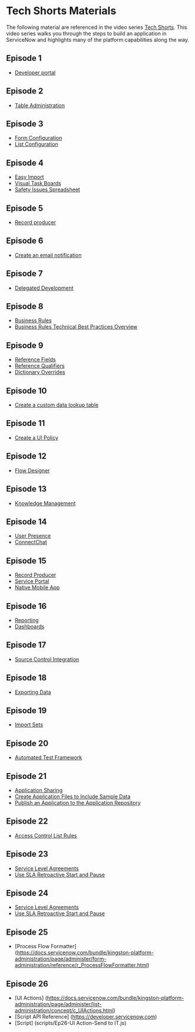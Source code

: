 # Tech Shorts Materials

The following material are referenced in the video series [Tech Shorts](https://www.youtube.com/watch?v=tpB4DwifH2s&list=PL3rNcyAiDYK1d7B8-4LSdSbY0B-h3gWeb). This video series walks you through the steps to build an application in ServiceNow and highlights many of the platform capabilities along the way.

## Episode 1

* [Developer portal](https://developer.servicenow.com)

## Episode 2

* [Table Administration](https://docs.servicenow.com/bundle/jakarta-servicenow-platform/page/administer/table-administration/concept/c_TableAdministration.html)

## Episode 3

* [Form Configuration](https://docs.servicenow.com/bundle/jakarta-servicenow-platform/page/administer/form-administration/concept/basic-form-administration.html)
* [List Configuration](https://docs.servicenow.com/bundle/jakarta-servicenow-platform/page/administer/list-administration/concept/c_ListConfiguration.html)

## Episode 4

* [Easy Import](https://docs.servicenow.com/bundle/jakarta-servicenow-platform/page/administer/import-sets/concept/c_EasyImport.html)
* [Visual Task Boards](https://docs.servicenow.com/bundle/jakarta-servicenow-platform/page/administer/import-sets/concept/c_EasyImport.html)
* [Safety Issues Spreadsheet](files/Safety%20Issues.xlsx)

## Episode 5

* [Record producer](https://docs.servicenow.com/bundle/jakarta-servicenow-platform/page/administer/import-sets/concept/c_EasyImport.html)

## Episode 6

* [Create an email notification](https://docs.servicenow.com/bundle/jakarta-servicenow-platform/page/administer/notification/task/t_CreateANotification.html)

## Episode 7

* [Delegated Development](https://docs.servicenow.com/bundle/jakarta-application-development/page/build/applications/concept/c_DelegatedDevelopment.html)

## Episode 8

* [Business Rules](https://docs.servicenow.com/bundle/jakarta-application-development/page/build/applications/concept/c_DelegatedDevelopment.html)
* [Business Rules Technical Best Practices Overview](https://developer.servicenow.com/app.do#!/document/content/app_store_doc_technical_best_practices_jakarta_business_rules_technical_best_practices_overview?v=jakarta)

## Episode 9

* [Reference Fields](https://docs.servicenow.com/bundle/jakarta-servicenow-platform/page/administer/field-administration/concept/c_ReferenceField.html)
* [Reference Qualifiers](https://docs.servicenow.com/bundle/jakarta-servicenow-platform/page/script/server-scripting/concept/c_ReferenceQualifiers.html)
* [Dictionary Overrides](https://docs.servicenow.com/bundle/jakarta-servicenow-platform/page/administer/data-dictionary-tables/concept/c_DictionaryOverrides.html)

## Episode 10

* [Create a custom data lookup table](https://docs.servicenow.com/bundle/jakarta-servicenow-platform/page/administer/field-administration/reference/r_CreateCustomDataLookups.html)

## Episode 11

* [Create a UI Policy](https://docs.servicenow.com/bundle/jakarta-servicenow-platform/page/administer/form-administration/task/t_CreateAUIPolicy.html)

## Episode 12

* [Flow Designer](https://docs.servicenow.com/bundle/kingston-servicenow-platform/page/administer/flow-designer/concept/flow-designer.html)

## Episode 13

* [Knowledge Management](https://docs.servicenow.com/bundle/kingston-servicenow-platform/page/product/knowledge-management/topic/p_KnowledgeManagment.html)

## Episode 14

* [User Presence](https://docs.servicenow.com/bundle/kingston-servicenow-platform/page/use/navigation/concept/c_UserPresence.html)
* [ConnectChat](https://docs.servicenow.com/bundle/kingston-servicenow-platform/page/use/collaboration/concept/c_Collaboration.html)

## Episode 15

* [Record Producer](https://docs.servicenow.com/bundle/kingston-it-service-management/page/product/service-catalog-management/concept/c_RecordProducer.html)
* [Service Portal](https://docs.servicenow.com/bundle/kingston-servicenow-platform/page/build/service-portal/concept/c_ServicePortal.html)
* [Native Mobile App](https://docs.servicenow.com/bundle/kingston-servicenow-platform/page/administer/tablet-mobile-ui/concept/c_MobileAppUI.html)

## Episode 16

* [Reporting](https://docs.servicenow.com/bundle/kingston-performance-analytics-and-reporting/page/use/reporting/reference/reporting-landing-page.html)
* [Dashboards](https://docs.servicenow.com/bundle/kingston-performance-analytics-and-reporting/page/use/dashboards/reference/dashboards-landing-page.html)

## Episode 17

* [Source Control Integration](https://docs.servicenow.com/bundle/kingston-application-development/page/build/applications/concept/c_SourceControlIntegration.html)

## Episode 18

* [Exporting Data](https://docs.servicenow.com/bundle/kingston-application-development/page/build/applications/concept/c_SourceControlIntegration.html)

## Episode 19

* [Import Sets](https://docs.servicenow.com/bundle/kingston-platform-administration/page/administer/import-sets/reference/import-sets-landing-page.html)

## Episode 20

* [Automated Test Framework](https://docs.servicenow.com/bundle/kingston-application-development/page/administer/auto-test-framework/concept/atf-overview.html)

## Episode 21

* [Application Sharing](https://docs.servicenow.com/bundle/kingston-application-development/page/build/applications/concept/c_SharingApplications.html)
* [Create Application Files to Include Sample Data](https://docs.servicenow.com/bundle/kingston-application-development/page/build/applications/task/t_IncludeApplicationData.html)
* [Publish an Application to the Application Repository](https://docs.servicenow.com/bundle/kingston-application-development/page/build/applications/task/t_PublishAppsToTheAppRepository.html)

## Episode 22

* [Access Control List Rules](https://docs.servicenow.com/bundle/kingston-platform-administration/page/administer/contextual-security/concept/access-control-rules.html)

## Episode 23

* [Service Level Agreements](https://docs.servicenow.com/bundle/kingston-customer-service-management/page/product/customer-service-management/concept/c_ServiceLevelAgreements.html)
* [Use SLA Retroactive Start and Pause](https://docs.servicenow.com/bundle/kingston-it-service-management/page/product/service-level-management/task/t_UseSLARetroactiveStartAndPause.html)

## Episode 24

* [Service Level Agreements](https://docs.servicenow.com/bundle/kingston-customer-service-management/page/product/customer-service-management/concept/c_ServiceLevelAgreements.html)
* [Use SLA Retroactive Start and Pause](https://docs.servicenow.com/bundle/kingston-it-service-management/page/product/service-level-management/task/t_UseSLARetroactiveStartAndPause.html)

## Episode 25

* [Process Flow Formatter] (https://docs.servicenow.com/bundle/kingston-platform-administration/page/administer/form-administration/reference/r_ProcessFlowFormatter.html)

## Episode 26

* [UI Actions] (https://docs.servicenow.com/bundle/kingston-platform-administration/page/administer/list-administration/concept/c_UIActions.html)
* [Script API Reference] (https://developer.servicenow.com)
* [Script] (scripts/Ep26-UI Action-Send to IT.js)
